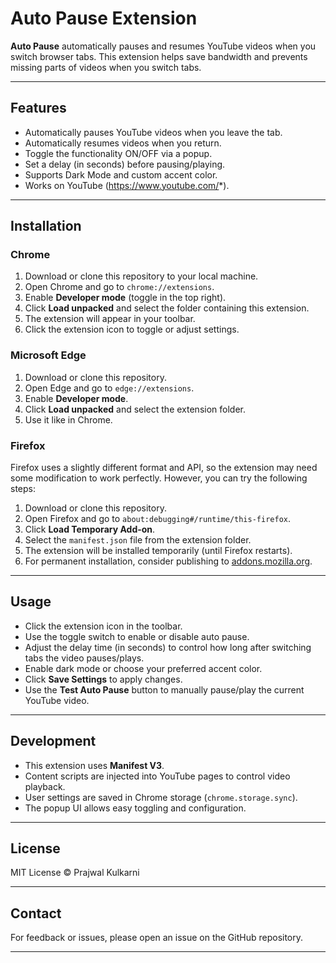 # Auto Pause Extension

**Auto Pause** automatically pauses and resumes YouTube videos when you switch browser tabs. This extension helps save bandwidth and prevents missing parts of videos when you switch tabs.

---

## Features

- Automatically pauses YouTube videos when you leave the tab.
- Automatically resumes videos when you return.
- Toggle the functionality ON/OFF via a popup.
- Set a delay (in seconds) before pausing/playing.
- Supports Dark Mode and custom accent color.
- Works on YouTube (https://www.youtube.com/*).

---

## Installation

### Chrome

1. Download or clone this repository to your local machine.
2. Open Chrome and go to `chrome://extensions`.
3. Enable **Developer mode** (toggle in the top right).
4. Click **Load unpacked** and select the folder containing this extension.
5. The extension will appear in your toolbar.
6. Click the extension icon to toggle or adjust settings.

### Microsoft Edge

1. Download or clone this repository.
2. Open Edge and go to `edge://extensions`.
3. Enable **Developer mode**.
4. Click **Load unpacked** and select the extension folder.
5. Use it like in Chrome.

### Firefox

Firefox uses a slightly different format and API, so the extension may need some modification to work perfectly. However, you can try the following steps:

1. Download or clone this repository.
2. Open Firefox and go to `about:debugging#/runtime/this-firefox`.
3. Click **Load Temporary Add-on**.
4. Select the `manifest.json` file from the extension folder.
5. The extension will be installed temporarily (until Firefox restarts).
6. For permanent installation, consider publishing to [addons.mozilla.org](https://addons.mozilla.org).

---

## Usage

- Click the extension icon in the toolbar.
- Use the toggle switch to enable or disable auto pause.
- Adjust the delay time (in seconds) to control how long after switching tabs the video pauses/plays.
- Enable dark mode or choose your preferred accent color.
- Click **Save Settings** to apply changes.
- Use the **Test Auto Pause** button to manually pause/play the current YouTube video.

---

## Development

- This extension uses **Manifest V3**.
- Content scripts are injected into YouTube pages to control video playback.
- User settings are saved in Chrome storage (`chrome.storage.sync`).
- The popup UI allows easy toggling and configuration.

---

## License

MIT License © Prajwal Kulkarni

---

## Contact

For feedback or issues, please open an issue on the GitHub repository.

---

